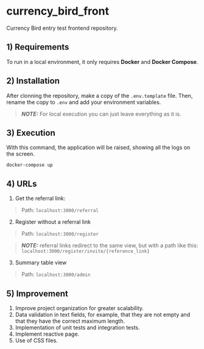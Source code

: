 # currency_bird_front
Currency Bird entry test frontend repository.

## **1) Requirements**
To run in a local environment, it only requires **Docker** and **Docker Compose**.

## **2) Installation**
After clonning the repository, make a copy of the ```.env.template``` file. Then, rename the copy to ```.env``` and add your environment variables.
> **_NOTE:_**  For local execution you can just leave everything as it is.

## **3) Execution**
With this command, the application will be raised, showing all the logs on the screen.
```
docker-compose up
```
## **4) URLs**
1) Get the referral link:
> Path: ```localhost:3000/referral```
2) Register without a referral link
> Path: ```localhost:3000/register```

> **_NOTE:_** referral links redirect to the same view, but with a path like this: ```localhost:3000/register/invite/{reference_link}```
3) Summary table view
> Path: ```localhost:3000/admin```

## **5) Improvement**
1) Improve project organization for greater scalability.
2) Data validation in text fields, for example, that they are not empty and that they have the correct maximum length.
3) Implementation of unit tests and integration tests.
4) Implement reactive page.
5) Use of CSS files.
